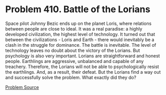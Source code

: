 # Problem 410. Battle of the Lorians 

Space pilot Johnny Bezic ends up on the planet Loris, where relations between people are close to ideal. It was a real paradise: a highly developed civilization, the highest level of technology. It turned out that between the civilizations - Loris and Earth - there would inevitably be a clash in the struggle for dominance. The battle is inevitable. The level of technology leaves no doubt about the victory of the Lorians. But psychology is also very important. Lorians are straightforward and honest people. Earthlings are aggressive, unbalanced and capable of any treachery. Therefore, the Lorians will not be able to psychologically resist the earthlings. And, as a result, their defeat. But the Lorians find a way out and successfully solve the problem. What exactly did they do?

[Problem Source](https://www.trizland.ru/tasks/1740/)